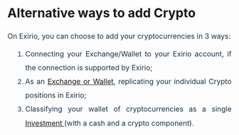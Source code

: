# Alternative ways to add Crypto

<p "helvetica="" arial,="" justify;"="" neue",="" roboto,="" sans-serif;="" segoe="" style="box-sizing: border-box; margin: 0px 0px 0px 0in; font-size: 15px; line-height: 30px; word-break: normal; overflow-wrap: break-word; color: rgb(24, 50, 71); font-style: normal; font-variant-ligatures: normal; font-variant-caps: normal; font-weight: 400; letter-spacing: normal; orphans: 2; text-indent: 0px; text-transform: none; white-space: normal; widows: 2; word-spacing: 0px; -webkit-text-stroke-width: 0px;  text-decoration-thickness: initial; text-decoration-style: initial; text-decoration-color: initial; font-family: -apple-system, system-ui, " text-align:="" ui",=""><span dir="ltr" style="box-sizing: border-box; font-size: 16px; line-height: 32px;">On Exirio, you can choose to add your <span !important;="" "helvetica="" -webkit-text-stroke-width:="" 0px;="" 16px;="" 2;="" 400;="" arial,="" display:="" float:="" font-size:="" font-style:="" font-variant-caps:="" font-variant-ligatures:="" font-weight:="" initial;="" inline="" justify;="" letter-spacing:="" neue",="" none;="" none;"="" normal;="" orphans:="" roboto,="" sans-serif;="" segoe="" style="color: rgb(24, 50, 71); font-family: -apple-system, system-ui, " text-align:="" text-decoration-color:="" text-decoration-style:="" text-decoration-thickness:="" text-indent:="" text-transform:="" ui",="" white-space:="" widows:="" word-spacing:="">cryptocurrencies&nbsp;</span>in 3 ways:</span></p>

<ol "helvetica="" arial,="" neue",="" roboto,="" sans-serif;"="" segoe="" style="box-sizing: border-box; margin: 8px 0px 4px; padding: 0px 0px 0px 40px; line-height: 17px; color: rgb(24, 50, 71); font-size: 13px; font-style: normal; font-variant-ligatures: normal; font-variant-caps: normal; font-weight: 400; letter-spacing: normal; orphans: 2; text-align: start; text-indent: 0px; text-transform: none; white-space: normal; widows: 2; word-spacing: 0px; -webkit-text-stroke-width: 0px;  text-decoration-thickness: initial; text-decoration-style: initial; text-decoration-color: initial; font-family: -apple-system, system-ui, " ui",=""><li style="box-sizing: border-box; font-size: 15px; line-height: 30px; margin: 0px; word-break: normal; overflow-wrap: break-word; text-align: justify;"><span style="box-sizing: border-box; font-size: 16px;"><span style="box-sizing: border-box;"><span dir="ltr" style="box-sizing: border-box; line-height: 32px;">Connecting your Exchange/Wallet to your Exirio account, if the connection is supported by Exirio;</span></span></span></li><li style="box-sizing: border-box; font-size: 15px; line-height: 30px; margin: 0px; word-break: normal; overflow-wrap: break-word; text-align: justify;"><span style="box-sizing: border-box; font-size: 16px;"><span dir="ltr" style="box-sizing: border-box;"><span style="box-sizing: border-box; line-height: 32px;"><span dir="ltr" style="box-sizing: border-box; line-height: 32px;">As an <a href="https://support.exirio.com/support/solutions/articles/80000820786-adding-crypto-exchange-wallet-">Exchange or Wallet</a><span dir="ltr" style="box-sizing: border-box; line-height: 32px;">,</span></span></span> replicating your individual Crypto positions in Exirio;</span></span></li><li style="box-sizing: border-box; font-size: 15px; line-height: 30px; margin: 0px; word-break: normal; overflow-wrap: break-word; text-align: justify;"><span style="box-sizing: border-box; font-size: 16px;"><span style="box-sizing: border-box; line-height: 32px;"><span dir="ltr" style="box-sizing: border-box; line-height: 32px;">Classifying your wallet of cryptocurrencies as <a dir="ltr" href="https://support.exirio.com/en/support/solutions/articles/80000820397"></a> a single <a href="https://support.exirio.com/en/support/solutions/articles/80000375759">Investment&nbsp;</a>(with a <span dir="ltr" style="box-sizing: border-box; line-height: 32px;">cash and a crypto component).</span></span></span></span></li></ol>

<div "helvetica="" 0px;"="" 400;="" arial,="" class="attachment-thumb ember-view" font-weight:="" neue",="" roboto,="" sans-serif;="" segoe="" start;="" style="box-sizing: border-box; word-break: normal; overflow-wrap: break-word; font-size: 13px; line-height: 18px; color: rgb(24, 50, 71); font-family: -apple-system, BlinkMacSystemFont, " text-align:="" text-indent:="" ui",=""><br class="Apple-interchange-newline"/></div>